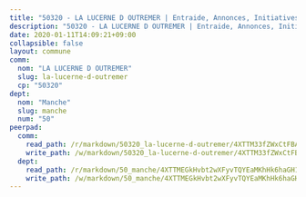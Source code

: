 ```yaml
---
title: "50320 - LA LUCERNE D OUTREMER | Entraide, Annonces, Initiatives"
description: "50320 - LA LUCERNE D OUTREMER | Entraide, Annonces, Initiatives"
date: 2020-01-11T14:09:21+09:00
collapsible: false
layout: commune
comm:
  nom: "LA LUCERNE D OUTREMER"
  slug: la-lucerne-d-outremer
  cp: "50320"
dept:
  nom: "Manche"
  slug: manche
  num: "50"
peerpad:
  comm:
    read_path: /r/markdown/50320_la-lucerne-d-outremer/4XTTM33fZWxCtFBA1mrZ2d4m8MDVqFduhCt8yU8CaAwM5TiDg
    write_path: /w/markdown/50320_la-lucerne-d-outremer/4XTTM33fZWxCtFBA1mrZ2d4m8MDVqFduhCt8yU8CaAwM5TiDg-K3TgUknMESqoyVAvQmKiCYXBoNheC83TCVRj18dw9U3UyMJFPYFbpF8cmTRXXmmeiqtbzNu4hK2kQnuT43JtaJ35MpsoK24VvUZcGvXhf5QwV7DtXN22JCRvXgTNEdsu3DFP3AMx
  dept:
    read_path: /r/markdown/50_manche/4XTTMEGkHvbt2wXFyvTQYEaMKhHk6haGH1SzsRNevKgBDTuXr
    write_path: /w/markdown/50_manche/4XTTMEGkHvbt2wXFyvTQYEaMKhHk6haGH1SzsRNevKgBDTuXr-K3TgUSx1rwmRRLqHcTLLdo4dVfTRKvf94KKagmUFPevWSp2f9nuc6fJF25TtLArzK8teuQ5TvuAMqW38N2MYgT18hBoXtjmKX9WuSn2vkujmSJPp3gF4gsuMmfEM8Th4Ap94heFE
---
```


